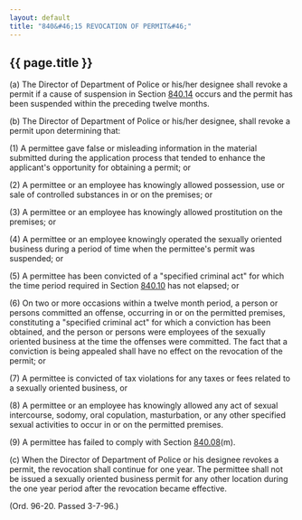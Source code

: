```yaml
---
layout: default 
title: "840&#46;15 REVOCATION OF PERMIT&#46;"
---
```


{{ page.title }}
----------------

​(a) The Director of Department of Police or his/her designee shall
revoke a permit if a cause of suspension in Section
[840.14](3d281fb5.html) occurs and the permit has been suspended within
the preceding twelve months.

​(b) The Director of Department of Police or his/her designee, shall
revoke a permit upon determining that:

​(1) A permittee gave false or misleading information in the material
submitted during the application process that tended to enhance the
applicant's opportunity for obtaining a permit; or

​(2) A permittee or an employee has knowingly allowed possession, use or
sale of controlled substances in or on the premises; or

​(3) A permittee or an employee has knowingly allowed prostitution on
the premises; or

​(4) A permittee or an employee knowingly operated the sexually oriented
business during a period of time when the permittee's permit was
suspended; or

​(5) A permittee has been convicted of a "specified criminal act" for
which the time period required in Section [840.10](3cfb9fda.html) has
not elapsed; or

​(6) On two or more occasions within a twelve month period, a person or
persons committed an offense, occurring in or on the permitted premises,
constituting a "specified criminal act" for which a conviction has been
obtained, and the person or persons were employees of the sexually
oriented business at the time the offenses were committed. The fact that
a conviction is being appealed shall have no effect on the revocation of
the permit; or

​(7) A permittee is convicted of tax violations for any taxes or fees
related to a sexually oriented business, or

​(8) A permittee or an employee has knowingly allowed any act of sexual
intercourse, sodomy, oral copulation, masturbation, or any other
specified sexual activities to occur in or on the permitted premises.

​(9) A permittee has failed to comply with Section
[840.08](3cc728cc.html)(m).

​(c) When the Director of Department of Police or his designee revokes a
permit, the revocation shall continue for one year. The permittee shall
not be issued a sexually oriented business permit for any other location
during the one year period after the revocation became effective.

(Ord. 96-20. Passed 3-7-96.)

